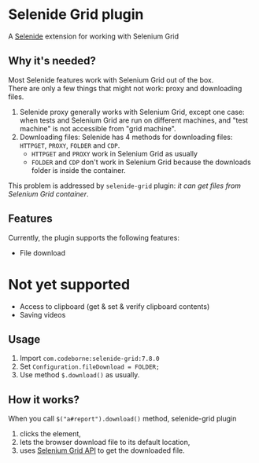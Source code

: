 Selenide Grid plugin
================================

A [Selenide](https://selenide.org) extension for working with Selenium Grid

## Why it's needed?

Most Selenide features work with Selenium Grid out of the box.  
There are only a few things that might not work: proxy and downloading files. 
1. Selenide proxy generally works with Selenium Grid, except one case: when tests and Selenium Grid are run on different machines, 
and "test machine" is not accessible from "grid machine". 
2. Downloading files: Selenide has 4 methods for downloading files: `HTTPGET`, `PROXY`, `FOLDER` and `CDP`.   
   * `HTTPGET` and `PROXY` work in Selenium Grid as usually
   * `FOLDER` and `CDP` don't work in Selenium Grid because the downloads folder is inside the container.   

This problem is addressed by `selenide-grid` plugin: _it can get files from Selenium Grid container_. 

## Features
Currently, the plugin supports the following features:
* File download 

# Not yet supported
* Access to clipboard  (get & set & verify clipboard contents)
* Saving videos

## Usage
1. Import `com.codeborne:selenide-grid:7.8.0`
2. Set `Configuration.fileDownload = FOLDER;`
3. Use method `$.download()` as usually.

## How it works?
When you call `$("a#report").download()` method, selenide-grid plugin
1. clicks the element,
2. lets the browser download file to its default location, 
3. uses [Selenium Grid API](https://www.selenium.dev/documentation/grid/configuration/cli_options/#enabling-managed-downloads-by-the-node) to get the downloaded file.  
